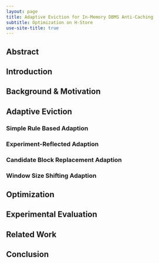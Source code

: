 ```yaml
---
layout: page
title: Adaptive Eviction for In-Memory DBMS Anti-Caching
subtitle: Optimization on H-Store
use-site-title: true
---
```


## Abstract



## Introduction


## Background & Motivation


## Adaptive Eviction

### Simple Rule Based Adaption

### Experiment-Reflected Adaption

### Candidate Block Replacement Adaption

### Window Size Shifting Adaption

## Optimization

## Experimental Evaluation

## Related Work

## Conclusion




<!-- UY BEGIN -->
<div id="uyan_frame"></div>
<script type="text/javascript" src="http://v2.uyan.cc/code/uyan.js"></script>
<!-- UY END -->
